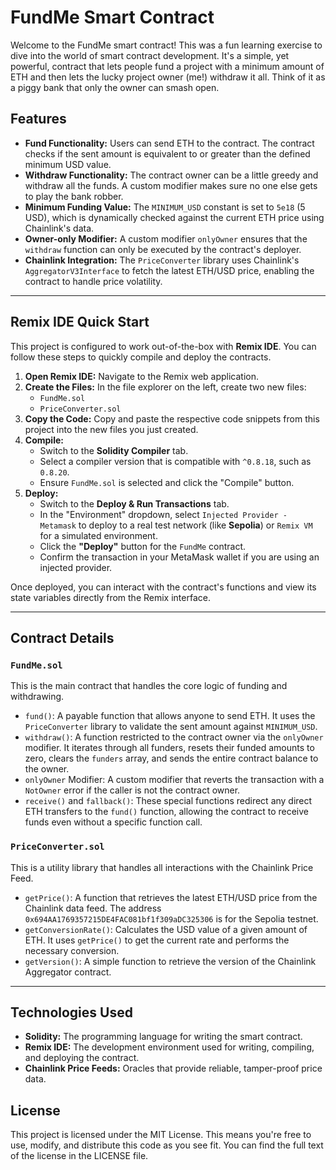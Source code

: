 # FundMe Smart Contract

Welcome to the FundMe smart contract! This was a fun learning exercise to dive into the world of smart contract development. It's a simple, yet powerful, contract that lets people fund a project with a minimum amount of ETH and then lets the lucky project owner (me!) withdraw it all. Think of it as a piggy bank that only the owner can smash open.

## Features

- **Fund Functionality:** Users can send ETH to the contract. The contract checks if the sent amount is equivalent to or greater than the defined minimum USD value.
- **Withdraw Functionality:** The contract owner can be a little greedy and withdraw all the funds. A custom modifier makes sure no one else gets to play the bank robber.
- **Minimum Funding Value:** The `MINIMUM_USD` constant is set to `5e18` (5 USD), which is dynamically checked against the current ETH price using Chainlink's data.
- **Owner-only Modifier:** A custom modifier `onlyOwner` ensures that the `withdraw` function can only be executed by the contract's deployer.
- **Chainlink Integration:** The `PriceConverter` library uses Chainlink's `AggregatorV3Interface` to fetch the latest ETH/USD price, enabling the contract to handle price volatility.

---

## Remix IDE Quick Start

This project is configured to work out-of-the-box with **Remix IDE**. You can follow these steps to quickly compile and deploy the contracts.

1.  **Open Remix IDE:** Navigate to the Remix web application.
2.  **Create the Files:** In the file explorer on the left, create two new files:
    * `FundMe.sol`
    * `PriceConverter.sol`
3.  **Copy the Code:** Copy and paste the respective code snippets from this project into the new files you just created.
4.  **Compile:**
    * Switch to the **Solidity Compiler** tab.
    * Select a compiler version that is compatible with `^0.8.18`, such as `0.8.20`.
    * Ensure `FundMe.sol` is selected and click the "Compile" button.
5.  **Deploy:**
    * Switch to the **Deploy & Run Transactions** tab.
    * In the "Environment" dropdown, select `Injected Provider - Metamask` to deploy to a real test network (like **Sepolia**) or `Remix VM` for a simulated environment.
    * Click the **"Deploy"** button for the `FundMe` contract.
    * Confirm the transaction in your MetaMask wallet if you are using an injected provider.

Once deployed, you can interact with the contract's functions and view its state variables directly from the Remix interface.

---

## Contract Details

### `FundMe.sol`
This is the main contract that handles the core logic of funding and withdrawing.

- `fund()`: A payable function that allows anyone to send ETH. It uses the `PriceConverter` library to validate the sent amount against `MINIMUM_USD`.
- `withdraw()`: A function restricted to the contract owner via the `onlyOwner` modifier. It iterates through all funders, resets their funded amounts to zero, clears the `funders` array, and sends the entire contract balance to the owner.
- `onlyOwner` Modifier: A custom modifier that reverts the transaction with a `NotOwner` error if the caller is not the contract owner.
- `receive()` and `fallback()`: These special functions redirect any direct ETH transfers to the `fund()` function, allowing the contract to receive funds even without a specific function call.

### `PriceConverter.sol`
This is a utility library that handles all interactions with the Chainlink Price Feed.

- `getPrice()`: A function that retrieves the latest ETH/USD price from the Chainlink data feed. The address `0x694AA1769357215DE4FAC081bf1f309aDC325306` is for the Sepolia testnet.
- `getConversionRate()`: Calculates the USD value of a given amount of ETH. It uses `getPrice()` to get the current rate and performs the necessary conversion.
- `getVersion()`: A simple function to retrieve the version of the Chainlink Aggregator contract.

---

## Technologies Used

- **Solidity:** The programming language for writing the smart contract.
- **Remix IDE:** The development environment used for writing, compiling, and deploying the contract.
- **Chainlink Price Feeds:** Oracles that provide reliable, tamper-proof price data.

## License

This project is licensed under the MIT License. This means you're free to use, modify, and distribute this code as you see fit. You can find the full text of the license in the LICENSE file.
